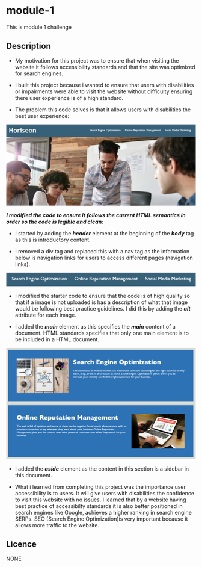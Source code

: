 # module-1
This is module 1 challenge

## Description

- My motivation for this project was to ensure that when visiting the website it follows accessibility standards and that the site was optimized for search engines. 

- I built this project because i wanted to ensure that users with disabilities or impairments were able to visit the website without difficulty ensuring there user experience is of a high standard. 

- The problem this code solves is that it allows users with disabilities the best user experience:

![Landing Page](./assets/images/landingpage.png)

***I modified the code to ensure it follows the current HTML semantics in order so the code is legible and clean:***

- I started by adding the ***header*** element at the beginning of the ***body*** tag as this is introductory content. 

- I removed a div tag and replaced this with a nav tag as the information below is navigation links for users to access different pages (navigation links). 

![image of naviagtion links](https://github.com/bex-ford/module-1/blob/main/assets/images/navigation.png?raw=true)

- I modified the starter code to ensure that the code is of high quality so that if a image is not uploaded is has a description of what that image would be following best practice guidelines. I did this by adding the ***alt*** attribute for each image. 

- I added the ***main*** element as this specifies the ***main*** content of a document. HTML standards specifies that only one main element is to be included in a HTML document. 

![image of main section](https://github.com/bex-ford/module-1/blob/main/assets/images/main.png?raw=true)

- I added the ***aside*** element as the content in this section is a sidebar in this document.

- What i learned from completing this project was the importance user accessibility is to users. It will give users with disabilities the confidence to visit this website with no issues. I learned that by a website having best practice of accessibilty standards it is also better positioned in search engines like Google, achieves a higher ranking in search engine SERPs. SEO (Search Engine Optimization)is very important because it allows more traffic to the website.

## Licence 

NONE


